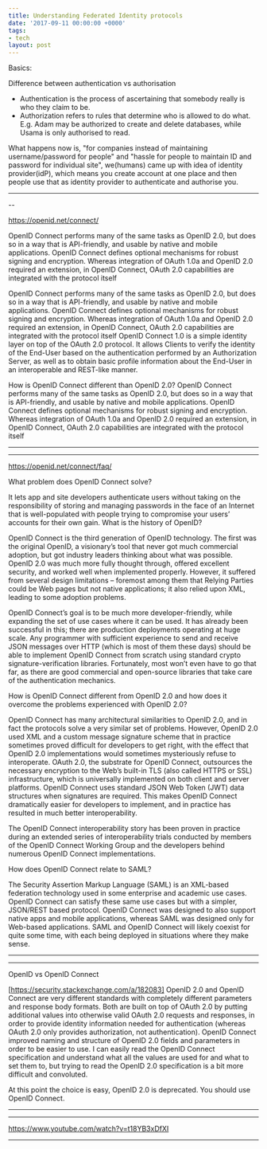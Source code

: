 ```yaml
---
title: Understanding Federated Identity protocols
date: '2017-09-11 00:00:00 +0000'
tags:
- tech
layout: post
---
```


Basics:

Difference between authentication vs authorisation

* Authentication is the process of ascertaining that somebody really is who they claim to be.
* Authorization refers to rules that determine who is allowed to do what. E.g. Adam may be authorized to create and delete databases, while Usama is only authorised to read.


What happens now is, "for companies instead of maintaining username/password for people" and "hassle for people to maintain ID and password for individual site", we(humans) came up with idea of identity provider(idP), which means you create account at one place and then people use that as identity provider to authenticate and authorise you.

---


--

https://openid.net/connect/

OpenID Connect performs many of the same tasks as OpenID 2.0, but does so in a way that is API-friendly, and usable by native and mobile applications. OpenID Connect defines optional mechanisms for robust signing and encryption. Whereas integration of OAuth 1.0a and OpenID 2.0 required an extension, in OpenID Connect, OAuth 2.0 capabilities are integrated with the protocol itself

OpenID Connect performs many of the same tasks as OpenID 2.0, but does so in a way that is API-friendly, and usable by native and mobile applications. OpenID Connect defines optional mechanisms for robust signing and encryption. Whereas integration of OAuth 1.0a and OpenID 2.0 required an extension, in OpenID Connect, OAuth 2.0 capabilities are integrated with the protocol itself
OpenID Connect 1.0 is a simple identity layer on top of the OAuth 2.0 protocol. It allows Clients to verify the identity of the End-User based on the authentication performed by an Authorization Server, as well as to obtain basic profile information about the End-User in an interoperable and REST-like manner.


How is OpenID Connect different than OpenID 2.0?
OpenID Connect performs many of the same tasks as OpenID 2.0, but does so in a way that is API-friendly, and usable by native and mobile applications. OpenID Connect defines optional mechanisms for robust signing and encryption. Whereas integration of OAuth 1.0a and OpenID 2.0 required an extension, in OpenID Connect, OAuth 2.0 capabilities are integrated with the protocol itself

---

---
https://openid.net/connect/faq/

What problem does OpenID Connect solve?

It lets app and site developers authenticate users without taking on the responsibility of storing and managing passwords in the face of an Internet that is well-populated with people trying to compromise your users’ accounts for their own gain.
What is the history of OpenID?

OpenID Connect is the third generation of OpenID technology. The first was the original OpenID, a visionary’s tool that never got much commercial adoption, but got industry leaders thinking about what was possible. OpenID 2.0 was much more fully thought through, offered excellent security, and worked well when implemented properly. However, it suffered from several design limitations – foremost among them that Relying Parties could be Web pages but not native applications; it also relied upon XML, leading to some adoption problems.

OpenID Connect’s goal is to be much more developer-friendly, while expanding the set of use cases where it can be used. It has already been successful in this; there are production deployments operating at huge scale. Any programmer with sufficient experience to send and receive JSON messages over HTTP (which is most of them these days) should be able to implement OpenID Connect from scratch using standard crypto signature-verification libraries. Fortunately, most won’t even have to go that far, as there are good commercial and open-source libraries that take care of the authentication mechanics.


How is OpenID Connect different from OpenID 2.0 and how does it overcome the problems experienced with OpenID 2.0?

OpenID Connect has many architectural similarities to OpenID 2.0, and in fact the protocols solve a very similar set of problems. However, OpenID 2.0 used XML and a custom message signature scheme that in practice sometimes proved difficult for developers to get right, with the effect that OpenID 2.0 implementations would sometimes mysteriously refuse to interoperate. OAuth 2.0, the substrate for OpenID Connect, outsources the necessary encryption to the Web’s built-in TLS (also called HTTPS or SSL) infrastructure, which is universally implemented on both client and server platforms. OpenID Connect uses standard JSON Web Token (JWT) data structures when signatures are required. This makes OpenID Connect dramatically easier for developers to implement, and in practice has resulted in much better interoperability.

The OpenID Connect interoperability story has been proven in practice during an extended series of interoperability trials conducted by members of the OpenID Connect Working Group and the developers behind numerous OpenID Connect implementations.


How does OpenID Connect relate to SAML?

The Security Assertion Markup Language (SAML) is an XML-based federation technology used in some enterprise and academic use cases. OpenID Connect can satisfy these same use cases but with a simpler, JSON/REST based protocol. OpenID Connect was designed to also support native apps and mobile applications, whereas SAML was designed only for Web-based applications. SAML and OpenID Connect will likely coexist for quite some time, with each being deployed in situations where they make sense.

---

---
OpenID vs OpenID Connect

[https://security.stackexchange.com/a/182083]
OpenID 2.0 and OpenID Connect are very different standards with completely different parameters and response body formats. Both are built on top of OAuth 2.0 by putting additional values into otherwise valid OAuth 2.0 requests and responses, in order to provide identity information needed for authentication (whereas OAuth 2.0 only provides authorization, not authentication). OpenID Connect improved naming and structure of OpenID 2.0 fields and parameters in order to be easier to use. I can easily read the OpenID Connect specification and understand what all the values are used for and what to set them to, but trying to read the OpenID 2.0 specification is a bit more difficult and convoluted.

At this point the choice is easy, OpenID 2.0 is deprecated. You should use OpenID Connect.

---


---
https://www.youtube.com/watch?v=t18YB3xDfXI

---

